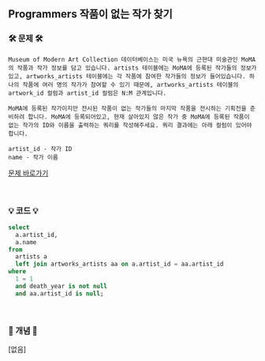 ## Programmers 작품이 없는 작가 찾기


### 🛠️ 문제 🛠️

```
Museum of Modern Art Collection 데이터베이스는 미국 뉴욕의 근현대 미술관인 MoMA의 작품과 작가 정보를 담고 있습니다. artists 테이블에는 MoMA에 등록된 작가들의 정보가 있고, artworks_artists 테이블에는 각 작품에 참여한 작가들의 정보가 들어있습니다. 하나의 작품에 여러 명의 작가가 참여할 수 있기 때문에, artworks_artists 테이블의 artwork_id 컬럼과 artist_id 컬럼은 N:M 관계입니다.

MoMA에 등록된 작가이지만 전시된 작품이 없는 작가들의 마지막 작품을 전시하는 기획전을 준비하려 합니다. MoMA에 등록되어있고, 현재 살아있지 않은 작가 중 MoMA에 등록된 작품이 없는 작가의 ID와 이름을 출력하는 쿼리를 작성해주세요. 쿼리 결과에는 아래 컬럼이 있어야 합니다.

artist_id - 작가 ID
name - 작가 이름
```

[문제 바로가기](https://solvesql.com/problems/artists-without-artworks/)

<br/>

### 💡 코드 💡

```sql
select
  a.artist_id,
  a.name
from
  artists a
  left join artworks_artists aa on a.artist_id = aa.artist_id
where
  1 = 1
  and death_year is not null
  and aa.artist_id is null;
```

<br/>

### 📙 개념 📙

[없음]
